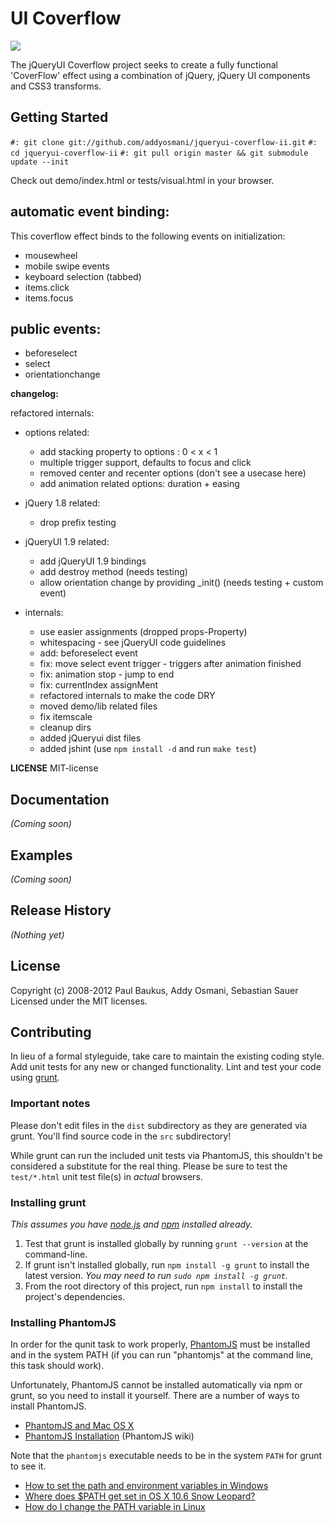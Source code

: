 # UI Coverflow

![](https://raw.github.com/addyosmani/jqueryui-coverflow-ii/master/demo/img/screenshot.png)

The jQueryUI Coverflow project seeks to create a fully functional 'CoverFlow' effect using a combination of jQuery, jQuery UI components and CSS3 transforms.

## Getting Started

`#: git clone git://github.com/addyosmani/jqueryui-coverflow-ii.git`
`#: cd jqueryui-coverflow-ii`
`#: git pull origin master && git submodule update --init`

Check out demo/index.html or tests/visual.html in your browser.

## automatic event binding:

This coverflow effect binds to the following events on initialization:

 - mousewheel
 - mobile swipe events
 - keyboard selection (tabbed)
 - items.click
 - items.focus


## public events:
 - beforeselect
 - select
 - orientationchange


**changelog:**

refactored internals:

 - options related:
    - add stacking property to options : 0 < x < 1
    - multiple trigger support, defaults to focus and click
    - removed center and recenter options (don't see a usecase here)
    - add animation related options: duration + easing

 - jQuery 1.8 related:
    - drop prefix testing

 - jQueryUI 1.9 related:
    - add jQueryUI 1.9 bindings
    - add destroy method (needs testing)
    - allow orientation change by providing _init() (needs testing + custom event)

 - internals:
    - use easier assignments (dropped props-Property)
    - whitespacing - see jQueryUI code guidelines
    - add: beforeselect event
    - fix: move select event trigger - triggers after animation finished
    - fix: animation stop - jump to end
    - fix: currentIndex assignMent
    - refactored internals to make the code DRY
    - moved demo/lib related files
	- fix itemscale
	- cleanup dirs
	- added jQueryui dist files
	- added jshint (use `npm install -d` and run `make test`)

**LICENSE**
    MIT-license
## Documentation
_(Coming soon)_

## Examples
_(Coming soon)_

## Release History
_(Nothing yet)_

## License
Copyright (c) 2008-2012 Paul Baukus, Addy Osmani, Sebastian Sauer
Licensed under the MIT licenses.

## Contributing
In lieu of a formal styleguide, take care to maintain the existing coding style. Add unit tests for any new or changed functionality. Lint and test your code using [grunt](https://github.com/cowboy/grunt).

### Important notes
Please don't edit files in the `dist` subdirectory as they are generated via grunt. You'll find source code in the `src` subdirectory!

While grunt can run the included unit tests via PhantomJS, this shouldn't be considered a substitute for the real thing. Please be sure to test the `test/*.html` unit test file(s) in _actual_ browsers.

### Installing grunt
_This assumes you have [node.js](http://nodejs.org/) and [npm](http://npmjs.org/) installed already._

1. Test that grunt is installed globally by running `grunt --version` at the command-line.
1. If grunt isn't installed globally, run `npm install -g grunt` to install the latest version. _You may need to run `sudo npm install -g grunt`._
1. From the root directory of this project, run `npm install` to install the project's dependencies.

### Installing PhantomJS

In order for the qunit task to work properly, [PhantomJS](http://www.phantomjs.org/) must be installed and in the system PATH (if you can run "phantomjs" at the command line, this task should work).

Unfortunately, PhantomJS cannot be installed automatically via npm or grunt, so you need to install it yourself. There are a number of ways to install PhantomJS.

* [PhantomJS and Mac OS X](http://ariya.ofilabs.com/2012/02/phantomjs-and-mac-os-x.html)
* [PhantomJS Installation](http://code.google.com/p/phantomjs/wiki/Installation) (PhantomJS wiki)

Note that the `phantomjs` executable needs to be in the system `PATH` for grunt to see it.

* [How to set the path and environment variables in Windows](http://www.computerhope.com/issues/ch000549.htm)
* [Where does $PATH get set in OS X 10.6 Snow Leopard?](http://superuser.com/questions/69130/where-does-path-get-set-in-os-x-10-6-snow-leopard)
* [How do I change the PATH variable in Linux](https://www.google.com/search?q=How+do+I+change+the+PATH+variable+in+Linux)
